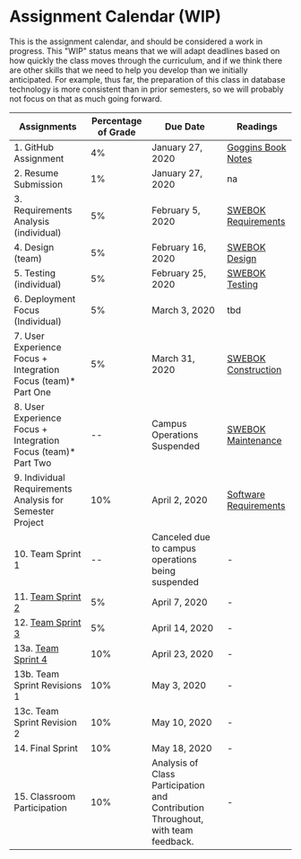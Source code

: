 # Assignment Calendar (WIP)

This is the assignment calendar, and should be considered a work in progress. This "WIP" status means that we will adapt deadlines based on how quickly the class moves through the curriculum, and if we think there are other skills that we need to help you develop than we initially anticipated. For example, thus far, the preparation of this class in database technology is more consistent than in prior semesters, so we will probably not focus on that as much going forward. 


| **Assignments** | **Percentage of Grade** | **Due Date** | **Readings** | 
| --- | --- | -- | --- | 
| 1. GitHub Assignment | 4% | January 27, 2020 | [Goggins Book Notes](../readings/Goggins-Notes-Book-Form.pdf) |
| 2. Resume Submission | 1% | January 27, 2020 | na | 
| 3. Requirements Analysis (individual) | 5% | February 5, 2020 | [SWEBOK Requirements](../readings/SWEBOK-Requirements.pdf) | 
| 4. Design (team) | 5% |  February 16, 2020 | [SWEBOK Design](../readings/SWEBOK-Design.pdf) | 
| 5. Testing (individual) | 5% | February 25, 2020 |  [SWEBOK Testing](../readings/SWEBOK-Testing.pdf) |
| 6. Deployment Focus (Individual) | 5% | March 3, 2020 | tbd |
| 7. User Experience Focus + Integration Focus (team)* Part One | 5% | March 31, 2020 | [SWEBOK Construction](../readings/SWEBOK-Construction.pdf) |
| 8. User Experience Focus + Integration Focus (team)* Part Two | -- | Campus Operations Suspended | [SWEBOK Maintenance](../readings/SWEBOK-Maintenance.pdf) |
| 9. Individual Requirements Analysis for Semester Project | 10% | April 2, 2020 | [Software Requirements](../readings/leffingwell-widrig.pdf) |
| 10. Team Sprint 1 | -- | Canceled due to campus operations being suspended | - |
| 11. [Team Sprint 2](./11.-team-sprint-2.md) | 5% | April 7, 2020 | - |
| 12. [Team Sprint 3](./12.-team-sprint-3.md) | 5% | April 14, 2020 | - |
| 13a. [Team Sprint 4](./13a.-team-sprint-4.md) | 10% | April 23, 2020 | - |
| 13b. Team Sprint Revisions 1 | 10% | May 3, 2020 | - |
| 13c. Team Sprint Revision 2 | 10% | May 10, 2020 | - |
| 14. Final Sprint | 10% |  May 18, 2020 | - | 
| 15. Classroom Participation | 10% | Analysis of Class Participation and Contribution Throughout, with team feedback. | - |
